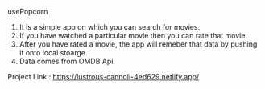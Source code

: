 usePopcorn

1) It is a simple app on which you can search for movies.
2) If you have watched a particular movie then you can rate that movie.
3) After you have rated a movie, the app will remeber that data by pushing it onto local stoarge.
4) Data comes from OMDB Api.


Project Link : https://lustrous-cannoli-4ed629.netlify.app/